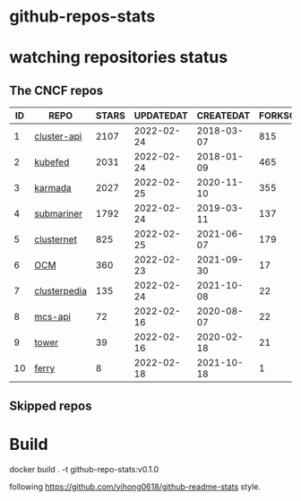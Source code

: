 # github-repos-stats

# watching repositories status
<!--START_SECTION:github_repos-->
## The CNCF repos
| ID |                              REPO                               | STARS | UPDATEDAT  | CREATEDAT  | FORKSCOUNT |
|----|-----------------------------------------------------------------|-------|------------|------------|------------|
|  1 | [cluster-api](https://github.com/kubernetes-sigs/cluster-api)   |  2107 | 2022-02-24 | 2018-03-07 |        815 |
|  2 | [kubefed](https://github.com/kubernetes-sigs/kubefed)           |  2031 | 2022-02-24 | 2018-01-09 |        465 |
|  3 | [karmada](https://github.com/karmada-io/karmada)                |  2027 | 2022-02-25 | 2020-11-10 |        355 |
|  4 | [submariner](https://github.com/submariner-io/submariner)       |  1792 | 2022-02-24 | 2019-03-11 |        137 |
|  5 | [clusternet](https://github.com/clusternet/clusternet)          |   825 | 2022-02-25 | 2021-06-07 |        179 |
|  6 | [OCM](https://github.com/open-cluster-management-io/OCM)        |   360 | 2022-02-23 | 2021-09-30 |         17 |
|  7 | [clusterpedia](https://github.com/clusterpedia-io/clusterpedia) |   135 | 2022-02-24 | 2021-10-08 |         22 |
|  8 | [mcs-api](https://github.com/kubernetes-sigs/mcs-api)           |    72 | 2022-02-16 | 2020-08-07 |         22 |
|  9 | [tower](https://github.com/kubesphere/tower)                    |    39 | 2022-02-16 | 2020-02-18 |         21 |
| 10 | [ferry](https://github.com/ferry-proxy/ferry)                   |     8 | 2022-02-18 | 2021-10-18 |          1 |



## Skipped repos
<!--END_SECTION:github_repos-->

# Build

docker build . -t github-repo-stats:v0.1.0

following https://github.com/yihong0618/github-readme-stats style.
